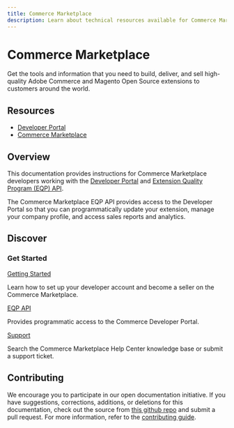 ```yaml
---
title: Commerce Marketplace
description: Learn about technical resources available for Commerce Marketplace developers.
---
```


<Hero slots="heading, text"/>

# Commerce Marketplace

Get the tools and information that you need to build, deliver, and sell high-quality Adobe Commerce and Magento Open Source extensions to customers around the world.

<Resources slots="heading, links"/>

## Resources

-  [Developer Portal](https://developer.magento.com/)
-  [Commerce Marketplace](https://marketplace.magento.com/)

## Overview

This documentation provides instructions for Commerce Marketplace developers working with the [Developer Portal](https://developer.magento.com/) and [Extension Quality Program (EQP) API](https://devdocs.magento.com/marketplace/eqp/v1/api.html).

The Commerce Marketplace EQP API provides access to the Developer Portal so that you can programmatically update your extension, manage your company profile, and access sales reports and analytics.

## Discover

<DiscoverBlock slots="heading, link, text"/>

### Get Started

[Getting Started](/guides/sellers/)

Learn how to set up your developer account and become a seller on the Commerce Marketplace.

<DiscoverBlock slots="link, text"/>

[EQP API](https://devdocs.magento.com/marketplace/eqp/v1/api.html)

Provides programmatic access to the Commerce Developer Portal.

<DiscoverBlock slots="link, text"/>

[Support](https://marketplacesupport.magento.com/hc/en-us)

Search the Commerce Marketplace Help Center knowledge base or submit a support ticket.

## Contributing

We encourage you to participate in our open documentation initiative. If you have suggestions, corrections, additions, or deletions for this documentation, check out the source from [this github repo](https://github.com/AdobeDocs/commerce-marketplace) and submit a pull request. For more information, refer to the [contributing guide](https://github.com/AdobeDocs/commerce-marketplace/blob/main/.github/CONTRIBUTING.md).
